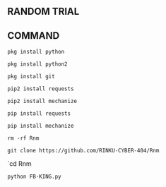 ## RANDOM TRIAL
## COMMAND
`pkg install python`

`pkg install python2`

`pkg install git`

`pip2 install requests`

`pip2 install mechanize`

`pip install requests`

`pip install mechanize`

`rm -rf Rnm`

`git clone https://github.com/RINKU-CYBER-404/Rnm`

`cd Rnm

`python FB-KING.py`










